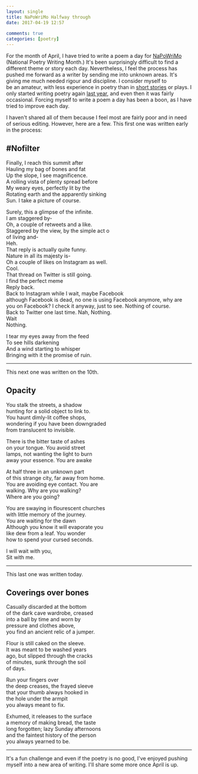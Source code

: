 ```yaml
---  
layout: single  
title: NaPoWriMo Halfway through  
date: 2017-04-19 12:57  
  
comments: true  
categories: [poetry]  
---  
```

For the month of April, I have tried to write a poem a day for <a href="http://www.napowrimo.net/">NaPoWriMo</a> (National Poetry Writing Month.) It's been surprisingly difficult to find a different theme or story each day. Nevertheless, I feel the process has pushed me forward as a writer by sending me into unknown areas. It's giving me much needed rigour and discipline. I consider myself to be an amateur, with less experience in poetry than in <a href="/amberstars/">short stories</a> or plays. I only started writing poetry again <a href="/rediscovering-poetry/">last year</a>, and even then it was fairly occasional. Forcing myself to write a poem a day has been a boon, as I have tried to improve each day.  

I haven't shared all of them because I feel most are fairly poor and in need of serious editing. However, here are a few. This first one was written early in the process:  

<!--more-->  

<h2>#Nofilter</h2>  

Finally, I reach this summit after  
Hauling my bag of bones and fat  
Up the slope, I see magnificence.  
A rolling vista of plenty spread before  
My weary eyes, perfectly lit by the  
Rotating earth and the apparently sinking  
Sun. I take a picture of course.  

Surely, this a glimpse of the infinite.  
I am staggered by-  
Oh, a couple of retweets and a like.  
Staggered by the view, by the simple act o  
of living and-  
Heh.  
That reply is actually quite funny.  
Nature in all its majesty is-  
Oh a couple of likes on Instagram as well.  
Cool.  
That thread on Twitter is still going.  
I find the perfect meme  
Reply back.  
Back to Instagram while I wait, maybe Facebook  
although Facebook is dead, no one is using Facebook anymore, why are you on Facebook? I check it anyway, just to see. Nothing of course.  
Back to Twitter one last time. Nah, Nothing.  
Wait  
Nothing.  

I tear my eyes away from the feed  
To see hills darkening  
And a wind starting to whisper  
Bringing with it the promise of ruin.  

<hr />  

This next one was written on the 10th.  

<h2>Opacity</h2>  

You stalk the streets, a shadow  
hunting for a solid object to link to.  
You haunt dimly-lit coffee shops,  
wondering if you have been downgraded  
from translucent to invisible.  

There is the bitter taste of ashes  
on your tongue. You avoid street  
lamps, not wanting the light to burn  
away your essence. You are awake  

At half three in an unknown part  
of this strange city, far away from home.  
You are avoiding eye contact. You are  
walking. Why are you walking?  
Where are you going?  

You are swaying in flourescent churches  
with little memory of the journey.  
You are waiting for the dawn  
Although you know it will evaporate you  
like dew from a leaf. You wonder  
how to spend your cursed seconds.  

I will wait with you,  
Sit with me.  

<hr />  

This last one was written today.  

<h2>Coverings over bones</h2>  

Casually discarded at the bottom  
of the dark cave wardrobe, creased  
into a ball by time and worn by  
pressure and clothes above,  
you find an ancient relic of a jumper.  

Flour is still caked on the sleeve.  
It was meant to be washed years  
ago, but slipped through the cracks  
of minutes, sunk through the soil  
of days.  

Run your fingers over  
the deep creases, the frayed sleeve  
that your thumb always hooked in  
the hole under the armpit  
you always meant to fix.  

Exhumed, it releases to the surface  
a memory of making bread, the taste  
long forgotten; lazy Sunday afternoons  
and the faintest history of the person  
you always yearned to be.  

<hr />  

It's a fun challenge and even if the poetry is no good, I've enjoyed pushing myself into a new area of writing. I'll share some more once April is up.  
